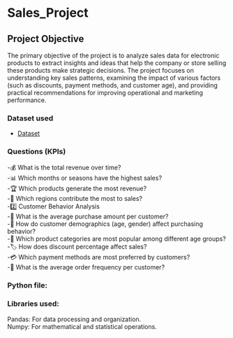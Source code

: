# Sales_Project
## Project Objective

The primary objective of the project is to analyze sales data for electronic products to extract insights and ideas that help the company or store selling these products make strategic decisions. The project focuses on understanding key sales patterns, examining the impact of various factors (such as discounts, payment methods, and customer age), and providing practical recommendations for improving operational and marketing performance.


### Dataset used
- <a href="https://github.com/DohaNasr115/Sales_Project/blob/main/sales_data.csv">Dataset</a>
### Questions (KPIs)
-💰 What is the total revenue over time?  
-📊 Which months or seasons have the highest sales?  
-🏆 Which products generate the most revenue?  
-📍 Which regions contribute the most to sales?  
-2️⃣ Customer Behavior Analysis  
-🛒 What is the average purchase amount per customer?   
-👤 How do customer demographics (age, gender) affect purchasing behavior?   
-🎯 Which product categories are most popular among different age groups?  
-🏷️ How does discount percentage affect sales?   
-💳 Which payment methods are most preferred by customers?   
-🔄 What is the average order frequency per customer?   

### Python file:

### Libraries used:
Pandas: For data processing and organization.   
Numpy: For mathematical and statistical operations.






